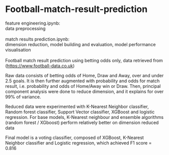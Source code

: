 # Football-match-result-prediction

feature engineering.ipynb: <br>data preprocessing <br><br>
match results prediction.ipynb: <br>dimension reduction, model building and evaluation, model performance visualisation 
<br><br>
Football match result prediction using betting odds only, data retrieved from <br>
(https://www.football-data.co.uk)<br>

Raw data consists of betting odds of Home, Draw and Away, over and under 2.5 goals. It is then further augmented with probability and odds for match result, i.e. probability and odds of Home/Away win or Draw. Then, principal component analysis were done to reduce dimension, and it explains for over 99% of variance.<br>


Reduced data were experimented with K-Nearest Neighbor classifier, Random forest classifier, Support Vector classifier, XGBoost and logistic regression. For base models, K-Nearest neighbour and ensemble algorithms (random forest / XGboost) perform relatively better on dimension reduced data <br>

Final model is a voting classifier, composed of XGBoost, K-Nearest Neighbor classifier and Logistic regression, which achieved F1 score = 0.816
